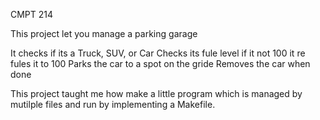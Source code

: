 CMPT 214 


This project let you manage a parking garage


It checks if its a Truck, SUV, or Car 
Checks its fule level if it not 100 it re fules it to 100 
Parks the car to a spot on the gride 
Removes the car when done




This project taught me how make a little program which is  managed by mutilple files and run by implementing 
a Makefile.
